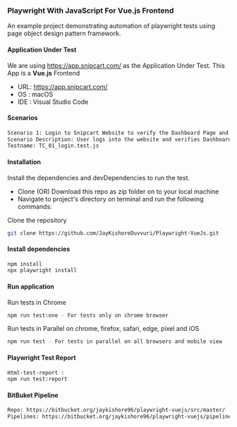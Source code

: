 ### Playwright With JavaScript For Vue.js Frontend 

An example project demonstrating automation of playwright tests using page object design pattern framework.

#### Application Under Test

We are using https://app.snipcart.com/ as the Application Under Test. This App is a **Vue.js** Frontend

- URL: https://app.snipcart.com/
- OS : macOS 
- IDE : Visual Studio Code
 
#### Scenarios

```bash
Scenario 1: Login to Snipcart Website to verify the Dashboard Page and logout from the application
Scenario Description: User logs into the website and verifies Dashboard page and logs out from the application. 
Testname: TC_01_login.test.js
```


#### Installation

Install the dependencies and devDependencies to run the test.
- Clone (OR) Download this repo as zip folder on to your local machine
- Navigate to project's directory on terminal and run the following commands:


Clone the repository
```bash
git clone https://github.com/JayKishoreDuvvuri/Playwright-VueJs.git
```

#### Install dependencies
```bash
npm install
npx playwright install
```

#### Run application

Run tests in Chrome

```bash
npm run test:one - For tests only on chrome browser
```

Run tests in Parallel on chrome, firefox, safari, edge, pixel and iOS

```bash
npm run test - For tests in parallel on all browsers and mobile view
```

#### Playwright Test Report 

```bash
Html-test-report :
npm run test:report
```

#### BitBuket Pipeline

```bash
Repo: https://bitbucket.org/jaykishore96/playwright-vuejs/src/master/
Pipelines: https://bitbucket.org/jaykishore96/playwright-vuejs/pipelines/results/page/1
```
